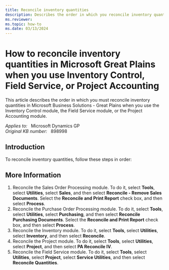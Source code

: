 ```yaml
---
title: Reconcile inventory quantities
description: Describes the order in which you reconcile inventory quantities when you use the Inventory Control module, the Field Service module, or the Project Accounting module in Microsoft Great Plains.
ms.reviewer:
ms.topic: how-to
ms.date: 03/13/2024
---
```

# How to reconcile inventory quantities in Microsoft Great Plains when you use Inventory Control, Field Service, or Project Accounting

This article describes the order in which you must reconcile inventory quantities in Microsoft Business Solutions - Great Plains when you use the Inventory Control module, the Field Service module, or the Project Accounting module.

_Applies to:_ &nbsp; Microsoft Dynamics GP  
_Original KB number:_ &nbsp; 898998

## Introduction

To reconcile inventory quantities, follow these steps in order:

## More Information

1. Reconcile the Sales Order Processing module. To do it, select **Tools**, select **Utilities**, select **Sales**, and then select **Reconcile - Remove Sales Documents**. Select the **Reconcile and Print Report** check box, and then select **Process**.
2. Reconcile the Purchase Order Processing module. To do it, select **Tools**, select **Utilities**, select **Purchasing**, and then select **Reconcile Purchasing Documents**. Select the **Reconcile and Print Report** check box, and then select **Process**.
3. Reconcile the Inventory module. To do it, select **Tools**, select **Utilities**, select **Inventory**, and then select **Reconcile**.
4. Reconcile the Project module. To do it, select **Tools**, select **Utilities**, select **Project**, and then select **PA Reconcile IV**.
5. Reconcile the Field Service module. To do it, select **Tools**, select **Utilities**, select **Project**, select **Service Utilities**, and then select **Reconcile Quantities**.
